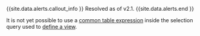 {{site.data.alerts.callout_info }}
Resolved as of v2.1.
{{site.data.alerts.end }}

It is not yet possible to use a [common table expression](common-table-expressions.html) inside the selection query used to [define a view](create-view.html).
